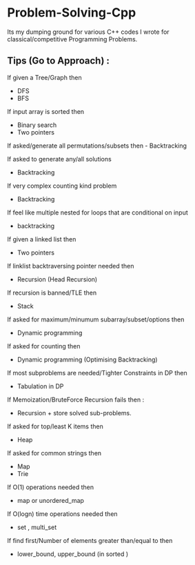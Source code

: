 # Problem-Solving-Cpp
Its my dumping ground for various C++ codes I wrote for classical/competitive Programming Problems.


## Tips (Go to Approach) :

If given a Tree/Graph then
- DFS
- BFS


If input array is sorted then
- Binary search
- Two pointers

If asked/generate all permutations/subsets then  - Backtracking

If asked to generate any/all solutions 
- Backtracking

If very complex counting kind problem
- Backtracking

If feel like multiple nested for loops that are conditional on input
- backtracking

If given a linked list then
- Two pointers

If linklist backtraversing pointer needed then
- Recursion (Head Recursion)

If recursion is banned/TLE then
- Stack

If asked for maximum/minumum subarray/subset/options then
- Dynamic programming

If asked for counting then
- Dynamic programming (Optimising Backtracking)

If most subproblems are needed/Tighter Constraints in DP then
- Tabulation in DP 

If Memoization/BruteForce Recursion fails then :
- Recursion + store solved sub-problems.

If asked for top/least K items then
- Heap

If asked for common strings then
- Map
- Trie

If O(1) operations needed then 
- map or unordered_map 

If O(logn) time operations needed then 
- set , multi_set

If find first/Number of elements greater than/equal to then 
- lower_bound, upper_bound (in sorted )
